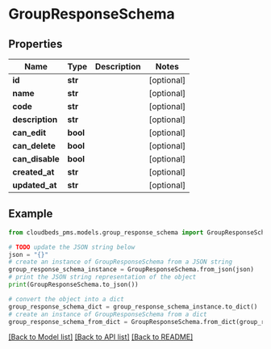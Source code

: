 # GroupResponseSchema


## Properties

Name | Type | Description | Notes
------------ | ------------- | ------------- | -------------
**id** | **str** |  | [optional] 
**name** | **str** |  | [optional] 
**code** | **str** |  | [optional] 
**description** | **str** |  | [optional] 
**can_edit** | **bool** |  | [optional] 
**can_delete** | **bool** |  | [optional] 
**can_disable** | **bool** |  | [optional] 
**created_at** | **str** |  | [optional] 
**updated_at** | **str** |  | [optional] 

## Example

```python
from cloudbeds_pms.models.group_response_schema import GroupResponseSchema

# TODO update the JSON string below
json = "{}"
# create an instance of GroupResponseSchema from a JSON string
group_response_schema_instance = GroupResponseSchema.from_json(json)
# print the JSON string representation of the object
print(GroupResponseSchema.to_json())

# convert the object into a dict
group_response_schema_dict = group_response_schema_instance.to_dict()
# create an instance of GroupResponseSchema from a dict
group_response_schema_from_dict = GroupResponseSchema.from_dict(group_response_schema_dict)
```
[[Back to Model list]](../README.md#documentation-for-models) [[Back to API list]](../README.md#documentation-for-api-endpoints) [[Back to README]](../README.md)


